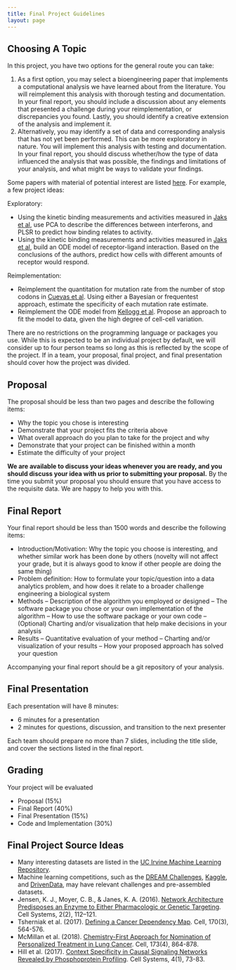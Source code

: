 ```yaml
---
title: Final Project Guidelines
layout: page
---
```


## Choosing A Topic

In this project, you have two options for the general route you can take:

1. As a first option, you may select a bioengineering paper that implements a computational analysis we have learned about from the literature. You will reimplement this analysis with thorough testing and documentation. In your final report, you should include a discussion about any elements that presented a challenge during your reimplementation, or discrepancies you found. Lastly, you should identify a creative extension of the analysis and implement it.
2. Alternatively, you may identify a set of data and corresponding analysis that has not yet been performed. This can be more exploratory in nature. You will implement this analysis with testing and documentation. In your final report, you should discuss whether/how the type of data influenced the analysis that was possible, the findings and limitations of your analysis, and what might be ways to validate your findings.

Some papers with material of potential interest are listed [here](#final-project-source-ideas). For example, a few project ideas:

Exploratory:
- Using the kinetic binding measurements and activities measured in [Jaks et al](http://doi.org/10.1016/j.jmb.2006.11.053), use PCA to describe the differences between interferons, and PLSR to predict how binding relates to activity.
- Using the kinetic binding measurements and activities measured in [Jaks et al](http://doi.org/10.1016/j.jmb.2006.11.053), build an ODE model of receptor-ligand interaction. Based on the conclusions of the authors, predict how cells with different amounts of receptor would respond.

Reimplementation:
- Reimplement the quantitation for mutation rate from the number of stop codons in [Cuevas et al](http://journals.plos.org/plosbiology/article?id=10.1371/journal.pbio.1002251#pbio.1002251.s011). Using either a Bayesian or frequentest approach, estimate the specificity of each mutation rate estimate.
- Reimplement the ODE model from [Kellogg et al](http://www.sciencedirect.com/science/article/pii/S2211124717303595?via%3Dihub). Propose an approach to fit the model to data, given the high degree of cell-cell variation.

There are no restrictions on the programming language or packages you use. While this is expected to be an individual project by default, we will consider up to four person teams so long as this is reflected by the scope of the project. If in a team, your proposal, final project, and final presentation should cover how the project was divided.

## Proposal

The proposal should be less than two pages and describe the following items:

- Why the topic you chose is interesting
- Demonstrate that your project fits the criteria above
- What overall approach do you plan to take for the project and why
- Demonstrate that your project can be finished within a month
- Estimate the difficulty of your project

**We are available to discuss your ideas whenever you are ready, and you should discuss your idea with us prior to submitting your proposal.** By the time you submit your proposal you should ensure that you have access to the requisite data. We are happy to help you with this.

## Final Report

Your final report should be less than 1500 words and describe the following items:

- Introduction/Motivation: Why the topic you choose is interesting, and whether similar work has been done by others (novelty will not affect your grade, but it is always good to know if other people are doing the same thing)
- Problem definition: How to formulate your topic/question into a data analytics problem, and how does it relate to a broader challenge engineering a biological system
- Methods
    – Description of the algorithm you employed or designed
    – The software package you chose or your own implementation of the algorithm
    – How to use the software package or your own code
    – (Optional) Charting and/or visualization that help make decisions in your analysis
- Results
    – Quantitative evaluation of your method
    – Charting and/or visualization of your results
    – How your proposed approach has solved your question

Accompanying your final report should be a git repository of your analysis.

## Final Presentation

Each presentation will have 8 minutes:
- 6 minutes for a presentation
- 2 minutes for questions, discussion, and transition to the next presenter

Each team should prepare no more than 7 slides, including the title slide, and cover the sections listed in the final report.

## Grading

Your project will be evaluated 

- Proposal (15%)
- Final Report (40%)
- Final Presentation (15%)
- Code and Implementation (30%)

## Final Project Source Ideas

- Many interesting datasets are listed in the [UC Irvine Machine Learning Repository](http://archive.ics.uci.edu/ml/).
- Machine learning competitions, such as the [DREAM Challenges](http://dreamchallenges.org), [Kaggle](https://www.kaggle.com), and [DrivenData](https://www.drivendata.org), may have relevant challenges and pre-assembled datasets.
- Jensen, K. J., Moyer, C. B., & Janes, K. A. (2016). [Network Architecture Predisposes an Enzyme to Either Pharmacologic or Genetic Targeting](http://doi.org/10.1016/j.cels.2016.01.012). Cell Systems, 2(2), 112–121. 
- Tsherniak et al. (2017). [Defining a Cancer Dependency Map](http://www.sciencedirect.com/science/article/pii/S0092867417306517). Cell, 170(3), 564-576.
- McMillan et al. (2018). [Chemistry-First Approach for Nomination of Personalized Treatment in Lung Cancer](http://www.sciencedirect.com/science/article/pii/S0092867418303088). Cell, 173(4), 864-878.
- Hill et al. (2017). [Context Specificity in Causal Signaling Networks Revealed by Phosphoprotein Profiling](http://www.sciencedirect.com/science/article/pii/S2405471216304082). Cell Systems, 4(1), 73-83.
